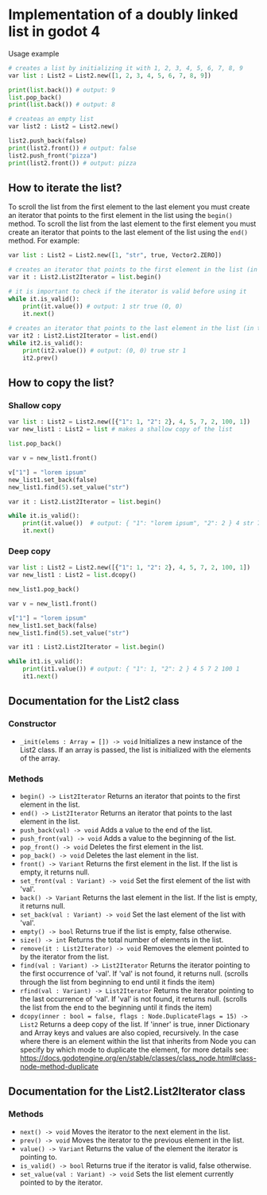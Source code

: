 # Implementation of a doubly linked list in godot 4

Usage example

```python
# creates a list by initializing it with 1, 2, 3, 4, 5, 6, 7, 8, 9
var list : List2 = List2.new([1, 2, 3, 4, 5, 6, 7, 8, 9])

print(list.back()) # output: 9
list.pop_back()
print(list.back()) # output: 8

# createas an empty list
var list2 : List2 = List2.new()

list2.push_back(false)
print(list2.front()) # output: false
list2.push_front("pizza")
print(list2.front()) # output: pizza
```

## How to iterate the list?
To scroll the list from the first element to the last element you must create an iterator that points to the first element in the list using the `begin()` method. To scroll the list from the last element to the first element you must create an iterator that points to the last element of the list using the `end()` method. 
For example:
```python
var list : List2 = List2.new([1, "str", true, Vector2.ZERO])

# creates an iterator that points to the first element in the list (in this case 1)
var it : List2.List2Iterator = list.begin()

# it is important to check if the iterator is valid before using it
while it.is_valid(): 
	print(it.value()) # output: 1 str true (0, 0)
	it.next()
	
# creates an iterator that points to the last element in the list (in this case Vector2.ZERO)
var it2 : List2.List2Iterator = list.end()
while it2.is_valid():
	print(it2.value()) # output: (0, 0) true str 1
	it2.prev()
```
## How to copy the list?
### Shallow copy
```python
var list : List2 = List2.new([{"1": 1, "2": 2}, 4, 5, 7, 2, 100, 1])
var new_list1 : List2 = list # makes a shallow copy of the list

list.pop_back()

var v = new_list1.front()

v["1"] = "lorem ipsum"
new_list1.set_back(false)
new_list1.find(5).set_value("str")

var it : List2.List2Iterator = list.begin()

while it.is_valid():
	print(it.value())  # output: { "1": "lorem ipsum", "2": 2 } 4 str 7 2 false
	it.next()
```
### Deep copy
```python
var list : List2 = List2.new([{"1": 1, "2": 2}, 4, 5, 7, 2, 100, 1])
var new_list1 : List2 = list.dcopy()

new_list1.pop_back()

var v = new_list1.front()

v["1"] = "lorem ipsum"
new_list1.set_back(false)
new_list1.find(5).set_value("str")

var it1 : List2.List2Iterator = list.begin()

while it1.is_valid():
	print(it1.value()) # output: { "1": 1, "2": 2 } 4 5 7 2 100 1
	it1.next()
```

## Documentation for the List2 class
### Constructor

- `_init(elems : Array = []) -> void` Initializes a new instance of the List2 class. If an array is passed, the list is initialized with the elements of the array.

### Methods

- `begin() -> List2Iterator` Returns an iterator that points to the first element in the list.
- `end() -> List2Iterator` Returns an iterator that points to the last element in the list.
- `push_back(val) -> void` Adds a value to the end of the list.
- `push_front(val) -> void` Adds a value to the beginning of the list.
- `pop_front() -> void` Deletes the first element in the list.
- `pop_back() -> void` Deletes the last element in the list.
- `front() -> Variant` Returns the first element in the list. If the list is empty, it returns null.
- `set_front(val : Variant) -> void` Set the first element of the list with 'val'.
- `back() -> Variant` Returns the last element in the list. If the list is empty, it returns null.
- `set_back(val : Variant) -> void` Set the last element of the list with 'val'.
- `empty() -> bool` Returns true if the list is empty, false otherwise.
- `size() -> int` Returns the total number of elements in the list.
- `remove(it : List2Iterator) -> void` Removes the element pointed to by the iterator from the list.
- `find(val : Variant) -> List2Iterator` Returns the iterator pointing to the first occurrence of 'val'. If 'val' is not found, it returns null. (scrolls through the list from beginning to end until it finds the item)
- `rfind(val : Variant) -> List2Iterator` Returns the iterator pointing to the last occurrence of 'val'. If 'val' is not found, it returns null. (scrolls the list from the end to the beginning until it finds the item)
- `dcopy(inner : bool = false, flags : Node.DuplicateFlags = 15) -> List2` Returns a deep copy of the list. If 'inner' is true, inner Dictionary and Array keys and values are also copied, recursively. In the case where there is an element within the list that inherits from Node you can specify by which mode to duplicate the element, for more details see: https://docs.godotengine.org/en/stable/classes/class_node.html#class-node-method-duplicate

## Documentation for the List2.List2Iterator class
### Methods
- `next() -> void` Moves the iterator to the next element in the list.
- `prev() -> void` Moves the iterator to the previous element in the list.
- `value() -> Variant` Returns the value of the element the iterator is pointing to.
- `is_valid() -> bool` Returns true if the iterator is valid, false otherwise.
- `set_value(val : Variant) -> void` Sets the list element currently pointed to by the iterator.

